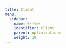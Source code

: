 ```yaml
---
title: Client
menu:
  sidebar:
    name: উপ-বিভাগ
    identifier: client
    parent: optimizations
    weight: 10
---
```

